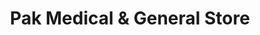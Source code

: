 ---
title: "Pak Medical & General Store"
url: /karachi/pak-medical-und-general-store/
shop: Warenhaus
---